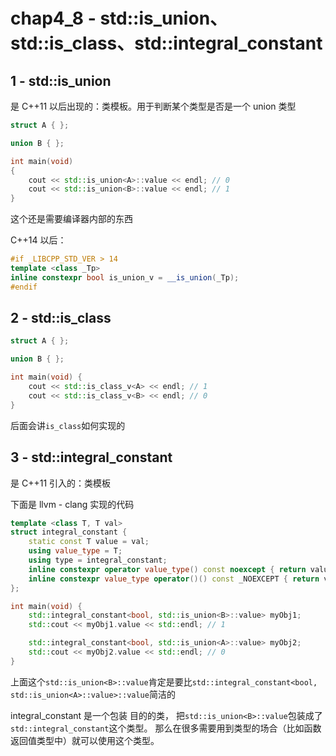 # chap4_8 - std::is_union、std::is_class、std::integral_constant

## 1 - std::is_union

是 C++11 以后出现的：类模板。用于判断某个类型是否是一个 union 类型

```cxx
struct A { };

union B { };

int main(void)
{
    cout << std::is_union<A>::value << endl; // 0
    cout << std::is_union<B>::value << endl; // 1
}
```

这个还是需要编译器内部的东西

C++14 以后：

```cxx
#if _LIBCPP_STD_VER > 14
template <class _Tp>
inline constexpr bool is_union_v = __is_union(_Tp);
#endif
```

## 2 - std::is_class

```cxx
struct A { };

union B { };

int main(void) {
    cout << std::is_class_v<A> << endl; // 1
    cout << std::is_class_v<B> << endl; // 0
}
```

后面会讲`is_class`如何实现的

## 3 - std::integral_constant

是 C++11 引入的：类模板

下面是 llvm - clang 实现的代码

```cxx
template <class T, T val>
struct integral_constant {
    static const T value = val;
    using value_type = T;
    using type = integral_constant;
    inline constexpr operator value_type() const noexcept { return value; }
    inline constexpr value_type operator()() const _NOEXCEPT { return value; }
};

int main(void) {
    std::integral_constant<bool, std::is_union<B>::value> myObj1;
    std::cout << myObj1.value << std::endl; // 1

    std::integral_constant<bool, std::is_union<A>::value> myObj2;
    std::cout << myObj2.value << std::endl; // 0
}
```

上面这个`std::is_union<B>::value`肯定是要比`std::integral_constant<bool, std::is_union<A>::value>::value`简洁的

integral_constant 是一个包装 目的的类，
把`std::is_union<B>::value`包装成了`std::integral_constant`这个类型。
那么在很多需要用到类型的场合（比如函数返回值类型中）就可以使用这个类型。
